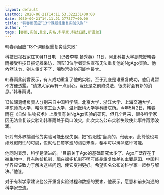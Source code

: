 ```yaml
---
layout: default
Lastmod: 2020-06-21T14:11:53.322231+00:00
date: 2020-06-21T14:11:51.377277+00:00
title: "韩春雨回应“13个课题组重复实验失败”"
author: ""
tags: [春雨,实验,重复,实名,科学家,科技日报,新语丝]
---
```


韩春雨回应“13个课题组重复实验失败”

科技日报石家庄10月11日电 （记者李艳 操秀英）11日，河北科技大学副教授韩春雨接受科技日报记者采访，回应13位学者实名宣布无法重复他的NgAgo实验。他依然认为，别人重复不了，细胞污染的可能性最大。

韩春雨此前曾表示，有人成功重复了他的实验。至于到底是谁重复成功，他仍说暂不方便透露。“请求大家再有一点耐心。我还是之前的说法，很快将会有新的消息。”韩春雨说。

13位课题组负责人分别来自中国科学院、北京大学、浙江大学、上海交通大学、华东师范大学、哈尔滨工业大学、温州医科大学等科研院所。今年5月2日，韩春雨在《自然·生物技术》上发表有关NgAgo实验的研究，但几个月来，很多科学家因无法重复该实验让韩春雨处于风口浪尖。此次实名公布实验失败使此事件再添波澜。

针对有外界揣测他的实验可能出现失误，把“假阳性”当真的，他表示，此前他也考虑过假阳性的可能，但就他目前掌握的信息来看，基本可以排除这种可能。

他同时表示，科学是渐进的。“目前关于Ago的基础研究太少了。Ago广泛存在于微生物中，具有防御机制，现在很多机制不明可能是重复性差的主要原因。中国科学界应该致力于解决这些问题，使它变得更好。希望实名公布的科学家一起参与解决。”他说。

对于有科学家建议他公开重复实验过程和数据的要求，他表示，愿意和前来沟通的科学家交流。

